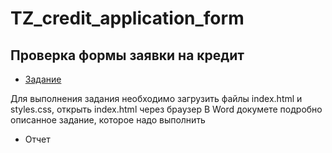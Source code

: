 # TZ_credit_application_form


## Проверка формы заявки на кредит
- [Задание](https://github.com/ELvovo7/TZ_credit_application_form/blob/main/Задание/Test%20QA.zip)

Для выполнения задания необходимо загрузить файлы index.html и styles.css, открыть index.html через браузер
В Word докумете подробно описанное задание, которое надо выполнить

- Отчет

